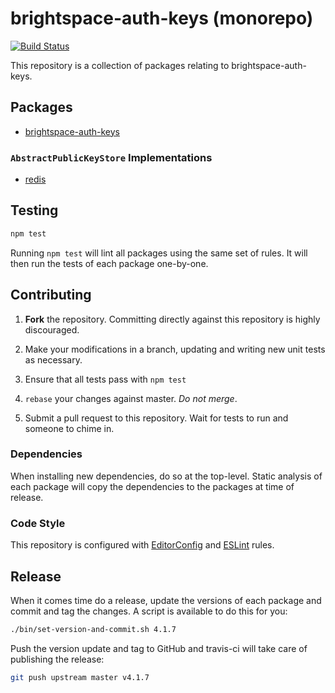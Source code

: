 # brightspace-auth-keys (monorepo)

[![Build Status](https://travis-ci.org/Brightspace/node-auth-keys.svg?branch=master)](https://travis-ci.org/Brightspace/node-auth-keys)

This repository is a collection of packages relating to brightspace-auth-keys.

## Packages

* [brightspace-auth-keys](packages/node_modules/brightspace-auth-keys)

### `AbstractPublicKeyStore` Implementations

* [redis](packages/node_modules/brightspace-auth-keys-redis-store)

## Testing

```bash
npm test
```

Running `npm test` will lint all packages using the same set of rules. It will
then run the tests of each package one-by-one.

## Contributing

1. **Fork** the repository. Committing directly against this repository is
   highly discouraged.

2. Make your modifications in a branch, updating and writing new unit tests
   as necessary.

3. Ensure that all tests pass with `npm test`

4. `rebase` your changes against master. *Do not merge*.

5. Submit a pull request to this repository. Wait for tests to run and someone
   to chime in.

### Dependencies

When installing new dependencies, do so at the top-level. Static analysis of
each package will copy the dependencies to the packages at time of release.

### Code Style

This repository is configured with [EditorConfig][EditorConfig] and
[ESLint][ESLint] rules.

## Release

When it comes time do a release, update the versions of each package and commit
and tag the changes. A script is available to do this for you:

```sh
./bin/set-version-and-commit.sh 4.1.7
```

Push the version update and tag to GitHub and travis-ci will take care of
publishing the release:

```sh
git push upstream master v4.1.7
```

[EditorConfig]: http://editorconfig.org/
[ESLint]: http://eslint.org
